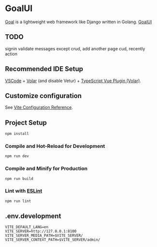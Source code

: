 # GoalUI
[Goal](https://github.com/huoyijie/Goal) is a lightweight web framework like Django written in Golang.
[GoalUI](https://github.com/huoyijie/GoalUI)

## TODO

signin validate messages
except crud, add another page cud, recently action

## Recommended IDE Setup

[VSCode](https://code.visualstudio.com/) + [Volar](https://marketplace.visualstudio.com/items?itemName=Vue.volar) (and disable Vetur) + [TypeScript Vue Plugin (Volar)](https://marketplace.visualstudio.com/items?itemName=Vue.vscode-typescript-vue-plugin).

## Customize configuration

See [Vite Configuration Reference](https://vitejs.dev/config/).

## Project Setup

```sh
npm install
```

### Compile and Hot-Reload for Development

```sh
npm run dev
```

### Compile and Minify for Production

```sh
npm run build
```

### Lint with [ESLint](https://eslint.org/)

```sh
npm run lint
```

## .env.development

```
VITE_DEFAULT_LANG=en
VITE_SERVER=http://127.0.0.1:8100
VITE_SERVER_MEDIA_PATH=$VITE_SERVER/
VITE_SERVER_CONTEXT_PATH=$VITE_SERVER/admin/
```